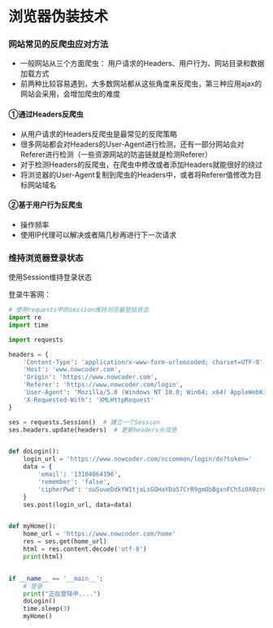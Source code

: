 # 浏览器伪装技术

### 网站常见的反爬虫应对方法

- 一般网站从三个方面爬虫： 用户请求的Headers、用户行为、网站目录和数据加载方式
- 前两种比较容易遇到，大多数网站都从这些角度来反爬虫，第三种应用ajax的网站会采用，会增加爬虫的难度



#### ①通过Headers反爬虫

- 从用户请求的Headers反爬虫是最常见的反爬策略
- 很多网站都会对Headers的User-Agent进行检测，还有一部分网站会对Referer进行检测（一些资源网站的防盗链就是检测Referer）
- 对于检测Headers的反爬虫，在爬虫中修改或者添加Headers就能很好的绕过
- 将浏览器的User-Agent复制到爬虫的Headers中，或者将Referer值修改为目标网站域名

#### ②基于用户行为反爬虫

- 操作频率
- 使用IP代理可以解决或者隔几秒再进行下一次请求



### 维持浏览器登录状态

使用Session维持登录状态

登录牛客网：

```python
# 使用requests中的session维持浏览器登陆状态
import re
import time

import requests

headers = {
    'Content-Type': 'application/x-www-form-urlencoded; charset=UTF-8',
    'Host': 'www.nowcoder.com',
    'Origin': 'https://www.nowcoder.com',
    'Referer': 'https://www.nowcoder.com/login',
    'User-Agent': 'Mozilla/5.0 (Windows NT 10.0; Win64; x64) AppleWebKit/537.36 (KHTML, like Gecko) Chrome/91.0.4472.77 Safari/537.36',
    'X-Requested-With': 'XMLHttpRequest'
}

ses = requests.Session()  # 建立一个Session
ses.headers.update(headers)  # 更新headers头信息


def doLogin():
    login_url = 'https://www.nowcoder.com/nccommon/login/do?token='
    data = {
        'email': '13104864196',
        'remember': 'false',
        'cipherPwd': 'ouSuueDdkYWItjaLsGOHaYDa57CrR9gmObBgxnFChSiOX0zrqGJWgvTqfWAOTxzIewzw+s+fT+IKbqo6D4p/9AXlJqwKD28X+cwlYSnHDPlHIorqPBd3gXEbtDul/nUQbYN2RbDpHl2zLTozuLhFWTyKup8ndm+kbQpucdXz1gM='
    }
    ses.post(login_url, data=data)


def myHome():
    home_url = 'https://www.nowcoder.com/home'
    res = ses.get(home_url)
    html = res.content.decode('utf-8')
    print(html)


if __name__ == '__main__':
    # 登录
    print("正在登陆中....")
    doLogin()
    time.sleep(3)
    myHome()

```

